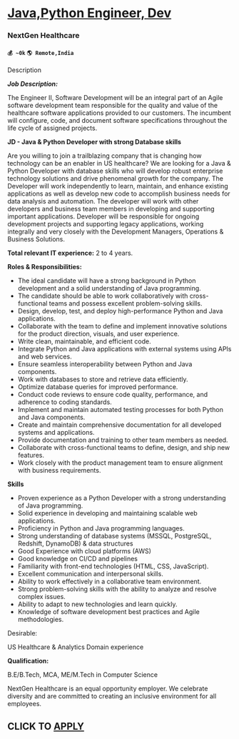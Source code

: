 # [Java,Python Engineer, Dev](https://www.remotewlb.com/apply/java-python-engineer-dev)  
### NextGen Healthcare  
#### `💰 ~0k` `🌎 Remote,India`  

Description

_**Job Description:**_

The Engineer II, Software Development will be an integral part of an Agile software development team responsible for the quality and value of the healthcare software applications provided to our customers. The incumbent will configure, code, and document software specifications throughout the life cycle of assigned projects.

 **JD - Java & Python Developer with strong Database skills**

Are you willing to join a trailblazing company that is changing how technology can be an enabler in US healthcare? We are looking for a Java & Python Developer with database skills who will develop robust enterprise technology solutions and drive phenomenal growth for the company. The Developer will work independently to learn, maintain, and enhance existing applications as well as develop new code to accomplish business needs for data analysis and automation. The developer will work with other developers and business team members in developing and supporting important applications. Developer will be responsible for ongoing development projects and supporting legacy applications, working integrally and very closely with the Development Managers, Operations & Business Solutions.

 **Total relevant IT experience:** 2 to 4 years.

 **Roles & Responsibilities:**

  * The ideal candidate will have a strong background in Python development and a solid understanding of Java programming.
  * The candidate should be able to work collaboratively with cross-functional teams and possess excellent problem-solving skills.
  * Design, develop, test, and deploy high-performance Python and Java applications.
  * Collaborate with the team to define and implement innovative solutions for the product direction, visuals, and user experience.
  * Write clean, maintainable, and efficient code.
  * Integrate Python and Java applications with external systems using APIs and web services.
  * Ensure seamless interoperability between Python and Java components.
  * Work with databases to store and retrieve data efficiently.
  * Optimize database queries for improved performance.
  * Conduct code reviews to ensure code quality, performance, and adherence to coding standards.
  * Implement and maintain automated testing processes for both Python and Java components.
  * Create and maintain comprehensive documentation for all developed systems and applications.
  * Provide documentation and training to other team members as needed.
  * Collaborate with cross-functional teams to define, design, and ship new features.
  * Work closely with the product management team to ensure alignment with business requirements.

 **Skills**

  * Proven experience as a Python Developer with a strong understanding of Java programming.
  * Solid experience in developing and maintaining scalable web applications.
  * Proficiency in Python and Java programming languages.
  * Strong understanding of database systems (MSSQL, PostgreSQL, Redshift, DynamoDB) & data structures
  * Good Experience with cloud platforms (AWS)
  * Good knowledge on CI/CD and pipelines
  * Familiarity with front-end technologies (HTML, CSS, JavaScript).
  * Excellent communication and interpersonal skills.
  * Ability to work effectively in a collaborative team environment.
  * Strong problem-solving skills with the ability to analyze and resolve complex issues.
  * Ability to adapt to new technologies and learn quickly.
  * Knowledge of software development best practices and Agile methodologies.

Desirable:

US Healthcare & Analytics Domain experience

 **Qualification:**

B.E/B.Tech, MCA, ME/M.Tech in Computer Science

NextGen Healthcare is an equal opportunity employer. We celebrate diversity and are committed to creating an inclusive environment for all employees.

  
## CLICK TO [APPLY](https://www.remotewlb.com/apply/java-python-engineer-dev)

